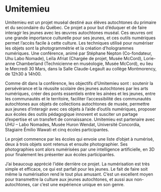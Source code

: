# Umitemieu

Umitemieu est un projet muséal destiné aux élèves autochtones du primaire et du secondaire du Québec. Ce projet a pour but d’éduquer et de faire interagir les jeunes avec les œuvres autochtones muséal. Ces œuvres ont une grande importance culturelle pour ses jeunes, et ces outils numériques permet l’accès facile à cette culture. Les techniques utilisé pour numériser les objets sont la photogrammétrie et la création d’hologrammes numériques. Une conférence, animé par Stéphane Nepton (Co-fondateur, Uhu Labo Nomade), Leïla Afriat (Chargée de projet, Musée McCord), Lorie-anne Chamberland (Technicienne en muséologie, Musée McCord), eu lieu le Mercredi 30 Mars, dans la Salle Claude-Legault au collège Montmorency, de 12h30 à 14h00.

Comme dit dans la conférence, les objectifs d’Umitemieu sont : soutenir la persévérance et la réussite scolaire des jeunes autochtones par les arts numériques, créer des ponts essentiels entre les ainées et les jeunes, entre les communautés et le territoire, faciliter l’accessibilité  des communautés autochtones aux objets de collections autochtones de musée, permettre aux jeunes d’interagir avec ces objets à l’aide d’outils numériques, proposer aux écoles des outils pédagogique innovent et susciter un partage d’expertise et un transfert de connaissance. Umitemieu est partenaire avec UHU – Labo Nomades, Musée Huron Wendat, Université Concordia, Stagiaire Émilio Wawati et cinq écoles participantes.

Le projet commence par les écoles qui envoie une liste d’objet à numérisé, deux à trois objets sont retenus et ensuite photographier. Ses photographies sont alors numérisées par une intelligence artificielle, en 3D pour finalement les présenter aux écoles participantes. 

J’ai beaucoup apprécié l’idée derrière ce projet. La numérisation est très simple et efficace, ce qui est parfait pour les jeunes. Le fait de faire soit même la numérisation rend le tout plus amusant. C’est un excellent moyen pour transmettre la culture aux jeunes autochtones, et aussi aux non-autochtones, car c’est une expérience unique en son genre.
